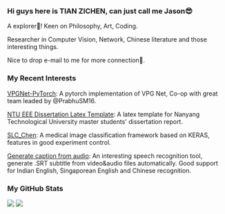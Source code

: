 ### Hi guys here is TIAN ZICHEN, can just call me Jason😎
A explorer👀! Keen on Philosophy, Art, Coding.

Researcher in Computer Vision, Network, Chinese literature and those interesting things.

Nice to drop e-mail to me for more connection🎨.

<!--
My mainpage under construction: [doem97's main page](https://doem97.github.io/)
-->

### My Recent Interests

[VPGNet-PyTorch](https://github.com/PrabhuSM16/VPGNet-Pytorch): A pytorch implementation of VPG Net, Co-op with great team leaded by @PrabhuSM16.

[NTU EEE Dissertation Latex Template](https://github.com/doem97/NTU-EEE-MSc-Dissertation-Template): A latex template for Nanyang Technological University master students' dissertation report.

[SLC_Chen](https://github.com/doem97/SLC_chen): A medical image classification framework based on KERAS, features in good experiment control.

[Generate caption from audio](https://github.com/doem97/audio_to_SRT): An interesting speech recognition tool, generate .SRT subtitle from video&audio files automatically. Good support for Indian English, Singaporean English and Chinese recognition.


### My GitHub Stats
![](https://github-readme-stats.vercel.app/api/top-langs/?username=doem97&layout=compact)
![](https://github-readme-stats.vercel.app/api?username=doem97&show_icons=true&count_private=true&hide=prs&line_height=24)
